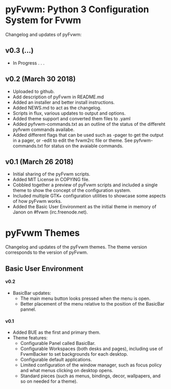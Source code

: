 pyFvwm: Python 3 Configuration System for Fvwm
==============================================

Changelog and updates of pyFvwm:

## v0.3 (...)

  * In Progress . . .

## v0.2 (March 30 2018)

  * Uploaded to github.
  * Add description of pyFvwm in README.md
  * Added an installer and better install instructions.
  * Added NEWS.md to act as the changelog.
  * Scripts in flux, various updates to output and options.
  * Added theme support and converted them files to .yaml
  * Added pyfvwm-commands.txt as an outline of the status
    of the differeht pyfvwm commands availabe.
  * Added different flags that can be used such as -pager
    to get the output in a pager, or -edit to edit the
    fvwm2rc file or theme. See pyfvwm-commands.txt for
    status on the avaiable commands.

## v0.1 (March 26 2018)

  * Initial sharing of the pyFvwm scripts.
  * Added MIT License in COPYING file.
  * Cobbled together a preview of pyFvwm scripts and included
    a single theme to show the concept of the configuration system.
  * Included multiple GTK+ configuration utilities to showcase
    some aspects of how pyFvwm works.
  * Added the Basic User Environment as the initial theme
    in memory of Janon on #fvwm (irc.freenode.net).


pyFvwm Themes
=============

Changelog and updates of the pyFvwm themes. The theme version
corresponds to the version of pyFvwm.

## Basic User Environment

#### v0.2

  * BasicBar updates:
    * The main menu button looks pressed when the menu is open.
    * Better placement of the menu relative to the position
      of the BasicBar pannel.

#### v0.1

  * Added BUE as the first and primary them.
  * Theme features:
    * Configurable Panel called BasicBar.
    * Configurable Workspaces (both desks and pages),
      including use of FvwmBacker to set backgrounds
      for each desktop.
    * Configurable default applications.
    * Limited configuration of the window manager, such
      as focus policy and what menus clicking on desktop opens.
    * Standard pieces (such as menus, bindings, decor, wallpapers,
      and so on needed for a theme).
  
